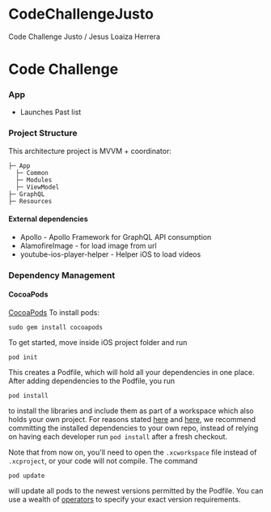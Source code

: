 # CodeChallengeJusto
Code Challenge Justo / Jesus Loaiza Herrera


#  Code Challenge


### App

- Launches Past list 



### Project Structure

This architecture project is MVVM + coordinator:

    ├─ App
      ├─ Common
      ├─ Modules
      ├─ ViewModel
    ├─ GraphQL
    ├─ Resources


#### External dependencies

- Apollo - Apollo Framework for GraphQL API consumption
- AlamofireImage - for load image from url
- youtube-ios-player-helper - Helper iOS to load videos



### Dependency Management

#### CocoaPods

[CocoaPods][cocoapods] To install pods:

    sudo gem install cocoapods

To get started, move inside iOS project folder and run

    pod init

This creates a Podfile, which will hold all your dependencies in one place. After adding dependencies to the Podfile, you run

    pod install

to install the libraries and include them as part of a workspace which also holds your own project. For reasons stated [here][committing-pods-cocoapods] and [here][committing-pods], we recommend committing the installed dependencies to your own repo, instead of relying on having each developer run `pod install` after a fresh checkout.

Note that from now on, you'll need to open the `.xcworkspace` file instead of `.xcproject`, or your code will not compile. The command

    pod update

will update all pods to the newest versions permitted by the Podfile. You can use a wealth of [operators][cocoapods-pod-syntax] to specify your exact version requirements.

[cocoapods]: https://cocoapods.org/
[cocoapods-pod-syntax]: http://guides.cocoapods.org/syntax/podfile.html#pod
[committing-pods]: https://www.dzombak.com/blog/2014/03/including-pods-in-source-control.html
[committing-pods-cocoapods]: https://guides.cocoapods.org/using/using-cocoapods.html#should-i-check-the-pods-directory-into-source-control
